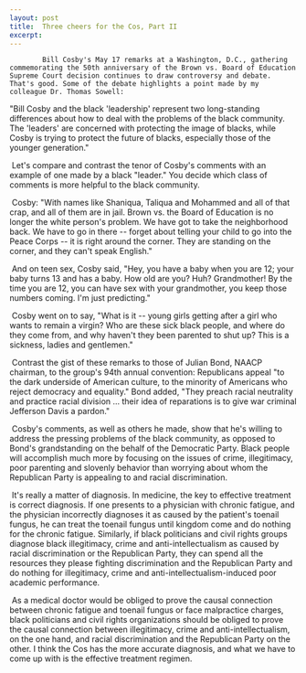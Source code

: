 ```yaml
---
layout: post
title:  Three cheers for the Cos, Part II
excerpt:
---
```




            Bill Cosby's May 17 remarks at a Washington, D.C., gathering commemorating the 50th anniversary of the Brown vs. Board of Education Supreme Court decision continues to draw controversy and debate. That's good. Some of the debate highlights a point made by my colleague Dr. Thomas Sowell:



"Bill Cosby and the black 'leadership' represent two long-standing differences about how to deal with the problems of the black community. The 'leaders' are concerned with protecting the image of blacks, while Cosby is trying to protect the future of blacks, especially those of the younger generation." 









 Let's compare and contrast the tenor of Cosby's comments with an example of one made by a black "leader." You decide which class of comments is more helpful to the black community.

 Cosby: "With names like Shaniqua, Taliqua and Mohammed and all of that crap, and all of them are in jail. Brown vs. the Board of Education is no longer the white person's problem. We have got to take the neighborhood back. We have to go in there -- forget about telling your child to go into the Peace Corps -- it is right around the corner. They are standing on the corner, and they can't speak English."

 And on teen sex, Cosby said, "Hey, you have a baby when you are 12; your baby turns 13 and has a baby. How old are you? Huh? Grandmother! By the time you are 12, you can have sex with your grandmother, you keep those numbers coming. I'm just predicting."

 Cosby went on to say, "What is it -- young girls getting after a girl who wants to remain a virgin? Who are these sick black people, and where do they come from, and why haven't they been parented to shut up? This is a sickness, ladies and gentlemen."

 Contrast the gist of these remarks to those of Julian Bond, NAACP chairman, to the group's 94th annual convention: Republicans appeal "to the dark underside of American culture, to the minority of Americans who reject democracy and equality." Bond added, "They preach racial neutrality and practice racial division ... their idea of reparations is to give war criminal Jefferson Davis a pardon."

 Cosby's comments, as well as others he made, show that he's willing to address the pressing problems of the black community, as opposed to Bond's grandstanding on the behalf of the Democratic Party. Black people will accomplish much more by focusing on the issues of crime, illegitimacy, poor parenting and slovenly behavior than worrying about whom the Republican Party is appealing to and racial discrimination.

 It's really a matter of diagnosis. In medicine, the key to effective treatment is correct diagnosis. If one presents to a physician with chronic fatigue, and the physician incorrectly diagnoses it as caused by the patient's toenail fungus, he can treat the toenail fungus until kingdom come and do nothing for the chronic fatigue. Similarly, if black politicians and civil rights groups diagnose black illegitimacy, crime and anti-intellectualism as caused by racial discrimination or the Republican Party, they can spend all the resources they please fighting discrimination and the Republican Party and do nothing for illegitimacy, crime and anti-intellectualism-induced poor academic performance.

 As a medical doctor would be obliged to prove the causal connection between chronic fatigue and toenail fungus or face malpractice charges, black politicians and civil rights organizations should be obliged to prove the causal connection between illegitimacy, crime and anti-intellectualism, on the one hand, and racial discrimination and the Republican Party on the other. I think the Cos has the more accurate diagnosis, and what we have to come up with is the effective treatment regimen.


